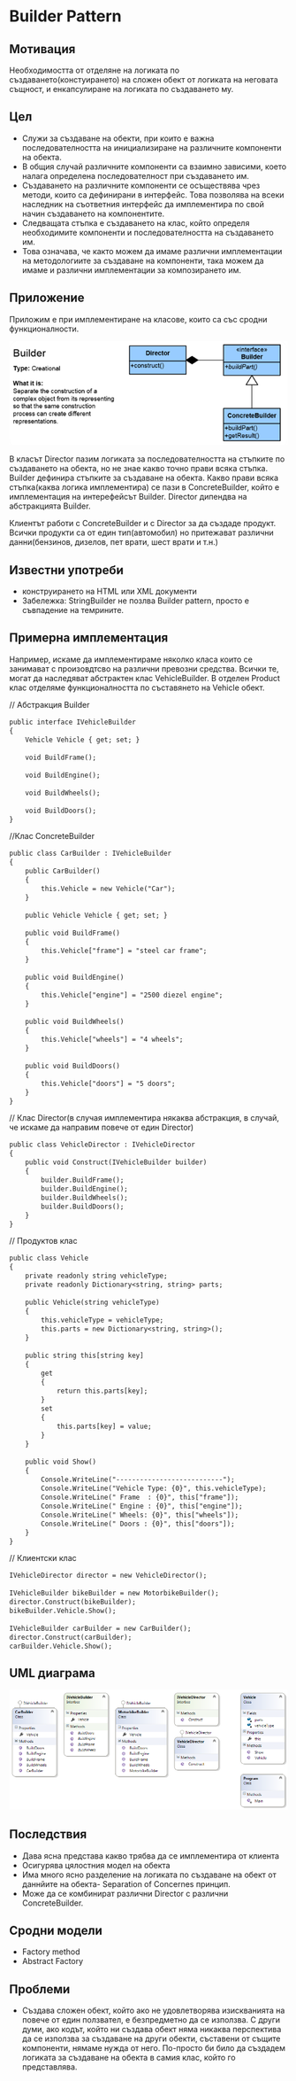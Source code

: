 # Builder Pattern

## Мотивация

Необходимостта от отделяне на логиката по създаването(констуирането) на сложен обект от логиката на неговата същност, и енкапсулиране на логиката по създаването му.

## Цел

 * Служи за  създаване на обекти, при които е важна последователността на инициализиране на различните компоненти на обекта. 
 * В общия случай различните компоненти са взаимно зависими, което налага определена последователност при създаването им. 
 * Създаването на различните компоненти се осъществява чрез методи, които са дефинирани в интерфейс. Това позволява на всеки наследник на съответния интерфейс да имплементира по свой начин създаването на компонентите. 
 * Следващата стъпка е създаването на клас, който определя необходимите компоненти и последователността на създаването им. 
 * Това означава, че както можем да имаме различни имплементации на методологиите за създаване на компоненти, така можем да имаме и различни имплементации за композирането им.
 
## Приложение

Приложим е при имплементиране на класове, които са със сродни функционалности.

![](Builder.png)

В класът Director пазим логиката за последователността на стъпките по създаването на обекта, но не знае какво точно прави всяка стъпка. Builder дефинира стъпките за създаване на обекта. Какво прави всяка стъпка(каква логика имплементира) се пази в ConcreteBuilder, който е имплементация на интерефейсът Builder. Director дипендва на абстракцията Builder.

Клиентът работи с ConcreteBuilder и с Director за да създаде продукт. Всички продукти са от един тип(автомобил) но притежават различни данни(бензинов, дизелов, пет врати, шест врати и т.н.)

 	    
## Известни употреби
* конструирането на HTML или XML документи
* Забележка: StringBuilder не позлва Builder pattern, просто е съвпадение на темрините.

## Примерна имплeментация 

Например, искаме да имплементираме няколко класа които се занимават с произовдтсво на различни превозни средства. Всички те, могат да наследяват абстрактен клас VehicleBuilder. В отделен Product клас отделяме функционалността по съставянето на Vehicle обект.

// Абстракция Builder

	public interface IVehicleBuilder
    {
        Vehicle Vehicle { get; set; }

        void BuildFrame();

        void BuildEngine();

        void BuildWheels();

        void BuildDoors();
    }

//Клас ConcreteBuilder

	public class CarBuilder : IVehicleBuilder
    {
        public CarBuilder()
        {
            this.Vehicle = new Vehicle("Car");
        }

        public Vehicle Vehicle { get; set; }

        public void BuildFrame()
        {
            this.Vehicle["frame"] = "steel car frame";
        }

        public void BuildEngine()
        {
            this.Vehicle["engine"] = "2500 diezel engine";
        }

        public void BuildWheels()
        {
            this.Vehicle["wheels"] = "4 wheels";
        }

        public void BuildDoors()
        {
            this.Vehicle["doors"] = "5 doors";
        }
    }

// Клас Director(в случая имплементира някаква абстракция, в случай, че искаме да направим повече от един Director)

	public class VehicleDirector : IVehicleDirector
    {
        public void Construct(IVehicleBuilder builder)
        {
            builder.BuildFrame();
            builder.BuildEngine();
            builder.BuildWheels();
            builder.BuildDoors();
        }
    }

// Продуктов клас

	public class Vehicle
    {
        private readonly string vehicleType;
        private readonly Dictionary<string, string> parts;

        public Vehicle(string vehicleType)
        {
            this.vehicleType = vehicleType;
            this.parts = new Dictionary<string, string>();
        }

        public string this[string key]
        {
            get
            {
                return this.parts[key];
            }
            set
            {
                this.parts[key] = value;
            }
        }

        public void Show()
        {
            Console.WriteLine("---------------------------");
            Console.WriteLine("Vehicle Type: {0}", this.vehicleType);
            Console.WriteLine(" Frame  : {0}", this["frame"]);
            Console.WriteLine(" Engine : {0}", this["engine"]);
            Console.WriteLine(" Wheels: {0}", this["wheels"]);
            Console.WriteLine(" Doors : {0}", this["doors"]);
        }
    }

// Клиентски клас

	IVehicleDirector director = new VehicleDirector();

    IVehicleBuilder bikeBuilder = new MotorbikeBuilder();
    director.Construct(bikeBuilder);
    bikeBuilder.Vehicle.Show();

    IVehicleBuilder carBuilder = new CarBuilder();
    director.Construct(carBuilder);
    carBuilder.Vehicle.Show();

## UML  диаграма

![](BuilderClassDiagram.png)

## Последствия
* Дава ясна представа какво трябва да се имплементира от клиента 
* Осигурява цялостния модел на обекта
* Има много ясно разделение на логиката по създаване на обект от даннйите на обекта- Separation of Concernes принцип.
* Може да се комбинират различни Director с различни ConcreteBuilder.

## Сродни модели
* Factory method
* Abstract Factory

## Проблеми
* Създава сложен обект, който ако не удовлетворява изискванията на повече от един ползвател, е безпредметно да се използва. С други думи, ако кодът, който ни създава обект няма никаква перспектива да се използва за създаване на други обекти, съставени от същите компоненти, нямаме нужда от него. По-просто би било да създадем логиката за създаване на обекта в самия клас, който го представлява.


